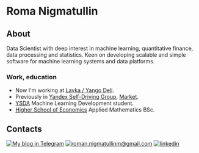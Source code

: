 # Roma Nigmatullin

## About

Data Scientist with deep interest in machine learning, quantitative finance, data processing and statistics.
Keen on developing scalable and simple software for machine learning systems and data platforms.

### Work, education
- Now I'm working at [Lavka / Yango Deli](https://deli.yango.com/).
- Previously in [Yandex Self-Driving Group](https://sdg.yandex.com/), [Market](https://market.yandex.ru/).
- [YSDA](https://shad.yandex.ru) Machine Learning Development student.
- [Higher School of Economics](https://www.hse.ru/en/) Applied Mathematics BSc.

## Contacts

[![My blog in Telegram](https://img.shields.io/badge/-TG%20%E2%A0%80blog-39998e?&style=for-the-badge&logo=telegram&logoColor=white)](https://t.me/import_happiness)
[![roman.nigmatullinm@gmail.com](https://img.shields.io/badge/%E2%A0%80%E2%A0%80Email%E2%A0%80%20-%23E62B1E.svg?&style=for-the-badge&logo=mail.ru&logoColor=white&color=ffdc7c)](mailto:roman.nigmatullinm@gmail.com)
[![linkedin](https://img.shields.io/badge/linkedin%20-%230077B5.svg?&style=for-the-badge&logo=linkedin&logoColor=white&color=ffaa67)](https://www.linkedin.com/in/rmnigmatullin/)
